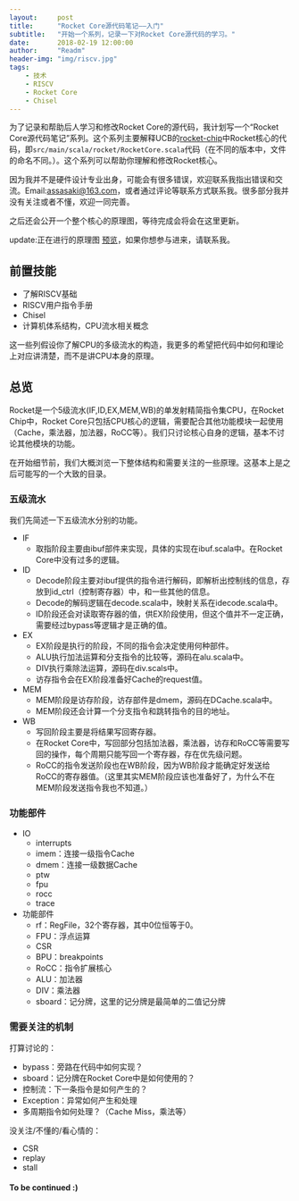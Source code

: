 ```yaml
---
layout:     post
title:      "Rocket Core源代码笔记——入门"
subtitle:   "开始一个系列，记录一下对Rocket Core源代码的学习。"
date:       2018-02-19 12:00:00
author:     "Readm"
header-img: "img/riscv.jpg"
tags:
    - 技术
    - RISCV
    - Rocket Core
    - Chisel
---
```


为了记录和帮助后人学习和修改Rocket Core的源代码，我计划写一个“Rocket Core源代码笔记”系列。这个系列主要解释UCB的[rocket-chip](https://github.com/freechipsproject/rocket-chip)中Rocket核心的代码，即`src/main/scala/rocket/RocketCore.scala`代码（在不同的版本中，文件的命名不同。）。这个系列可以帮助你理解和修改Rocket核心。

因为我并不是硬件设计专业出身，可能会有很多错误，欢迎联系我指出错误和交流。Email:assasaki@163.com，或者通过评论等联系方式联系我。很多部分我并没有关注或者不懂，欢迎一同完善。

之后还会公开一个整个核心的原理图，等待完成会将会在这里更新。

update:正在进行的原理图 [预览](/docs/rocket-core.pdf)，如果你想参与进来，请联系我。

## 前置技能

+ 了解RISCV基础
+ RISCV用户指令手册
+ Chisel
+ 计算机体系结构，CPU流水相关概念

这一些列假设你了解CPU的多级流水的构造，我更多的希望把代码中如何和理论上对应讲清楚，而不是讲CPU本身的原理。

## 总览

Rocket是一个5级流水(IF,ID,EX,MEM,WB)的单发射精简指令集CPU，在Rocket Chip中，Rocket Core只包括CPU核心的逻辑，需要配合其他功能模块一起使用（Cache，乘法器，加法器，RoCC等）。我们只讨论核心自身的逻辑，基本不讨论其他模块的功能。

在开始细节前，我们大概浏览一下整体结构和需要关注的一些原理。这基本上是之后可能写的一个大致的目录。

### 五级流水

我们先简述一下五级流水分别的功能。

+ IF
	+ 取指阶段主要由ibuf部件来实现，具体的实现在ibuf.scala中。在Rocket Core中没有过多的逻辑。
+ ID
	+ Decode阶段主要对ibuf提供的指令进行解码，即解析出控制线的信息，存放到id_ctrl（控制寄存器）中，和一些其他的信息。
	+ Decode的解码逻辑在decode.scala中，映射关系在idecode.scala中。
	+ ID阶段还会对读取寄存器的值，供EX阶段使用，但这个值并不一定正确，需要经过bypass等逻辑才是正确的值。
+ EX
	+ EX阶段是执行的阶段，不同的指令会决定使用何种部件。
	+ ALU执行加法运算和分支指令的比较等，源码在alu.scala中。
	+ DIV执行乘除法运算，源码在div.scals中。
	+ 访存指令会在EX阶段准备好Cache的request值。
+ MEM
	+ MEM阶段是访存阶段，访存部件是dmem，源码在DCache.scala中。
	+ MEM阶段还会计算一个分支指令和跳转指令的目的地址。
+ WB
	+ 写回阶段主要是将结果写回寄存器。
	+ 在Rocket Core中，写回部分包括加法器，乘法器，访存和RoCC等需要写回的操作，每个周期只能写回一个寄存器，存在优先级问题。
	+ RoCC的指令发送阶段也在WB阶段，因为WB阶段才能确定好发送给RoCC的寄存器值。（这里其实MEM阶段应该也准备好了，为什么不在MEM阶段发送指令我也不知道。）


### 功能部件

+ IO
	+ interrupts
	+ imem：连接一级指令Cache
	+ dmem：连接一级数据Cache
	+ ptw
	+ fpu
	+ rocc
	+ trace
+ 功能部件
	+ rf：RegFile，32个寄存器，其中0位恒等于0。
	+ FPU：浮点运算
	+ CSR
	+ BPU：breakpoints
	+ RoCC：指令扩展核心
	+ ALU：加法器
	+ DIV：乘法器
	+ sboard：记分牌，这里的记分牌是最简单的二值记分牌

### 需要关注的机制

打算讨论的：

+ bypass：旁路在代码中如何实现？
+ sboard：记分牌在Rocket Core中是如何使用的？
+ 控制流：下一条指令是如何产生的？
+ Exception：异常如何产生和处理
+ 多周期指令如何处理？（Cache Miss，乘法等）

没关注/不懂的/看心情的：

+ CSR
+ replay
+ stall


#### To be continued :)
